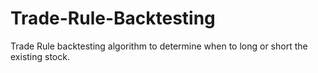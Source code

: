 # Trade-Rule-Backtesting
Trade Rule backtesting algorithm to determine when to long or short the existing stock.
